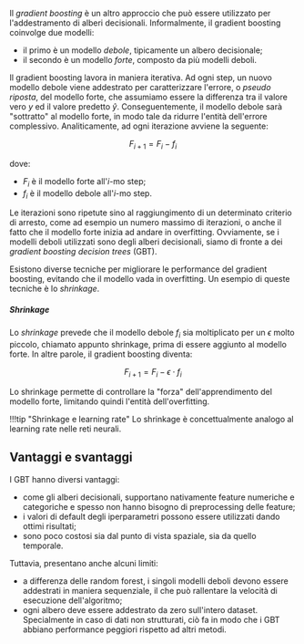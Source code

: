 Il *gradient boosting* è un altro approccio che può essere utilizzato per l'addestramento di alberi decisionali. Informalmente, il gradient boosting coinvolge due modelli:

* il primo è un modello *debole*, tipicamente un albero decisionale;
* il secondo è un modello *forte*, composto da più modelli deboli.

Il gradient boosting lavora in maniera iterativa. Ad ogni step, un nuovo modello debole viene addestrato per caratterizzare l'errore, o *pseudo riposta*, del modello forte, che assumiamo essere la differenza tra il valore vero $y$ ed il valore predetto $\hat{y}$. Conseguentemente, il modello debole sarà "sottratto" al modello forte, in modo tale da ridurre l'entità dell'errore complessivo. Analiticamente, ad ogni iterazione avviene la seguente:

$$
F_{i+1} = F_i - f_i
$$

dove:

* $F_i$ è il modello forte all'$i$-mo step;
* $f_i$ è il modello debole all'$i$-mo step.

Le iterazioni sono ripetute sino al raggiungimento di un determinato criterio di arresto, come ad esempio un numero massimo di iterazioni, o anche il fatto che il modello forte inizia ad andare in overfitting. Ovviamente, se i modelli deboli utilizzati sono degli alberi decisionali, siamo di fronte a dei *gradient boosting decision trees* (GBT).

Esistono diverse tecniche per migliorare le performance del gradient boosting, evitando che il modello vada in overfitting. Un esempio di queste tecniche è lo *shrinkage*.

##### Shrinkage

Lo *shrinkage* prevede che il modello debole $f_i$ sia moltiplicato per un $\epsilon$ molto piccolo, chiamato appunto shrinkage, prima di essere aggiunto al modello forte. In altre parole, il gradient boosting diventa:

$$
F_{i+1} = F_i - \epsilon \cdot f_i
$$

Lo shrinkage permette di controllare la "forza" dell'apprendimento del modello forte, limitando quindi l'entità dell'overfitting.

!!!tip "Shrinkage e learning rate"
    Lo shrinkage è concettualmente analogo al learning rate nelle reti neurali.

## Vantaggi e svantaggi

I GBT hanno diversi vantaggi:

* come gli alberi decisionali, supportano nativamente feature numeriche e categoriche e spesso non hanno bisogno di preprocessing delle feature;
* i valori di default degli iperparametri possono essere utilizzati dando ottimi risultati;
* sono poco costosi sia dal punto di vista spaziale, sia da quello temporale.

Tuttavia, presentano anche alcuni limiti:

* a differenza delle random forest, i singoli modelli deboli devono essere addestrati in maniera sequenziale, il che può rallentare la velocità di esecuzione dell'algoritmo;
* ogni albero deve essere addestrato da zero sull'intero dataset. Specialmente in caso di dati non strutturati, ciò fa in modo che i GBT abbiano performance peggiori rispetto ad altri metodi.
